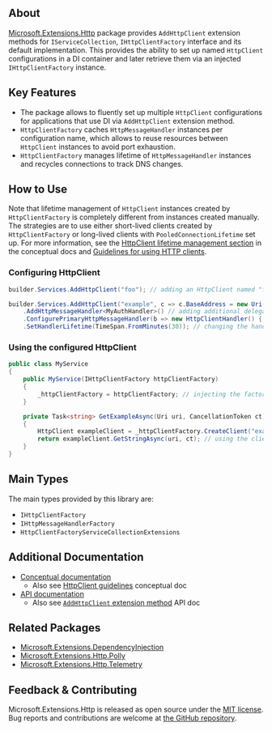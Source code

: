 ## About

<!-- A description of the package and where one can find more documentation -->

[Microsoft.Extensions.Http](https://www.nuget.org/packages/Microsoft.Extensions.Http) package provides `AddHttpClient` extension methods for `IServiceCollection`, `IHttpClientFactory` interface and its default implementation. This provides the ability to set up named `HttpClient` configurations in a DI container and later retrieve them via an injected `IHttpClientFactory` instance.

## Key Features

<!-- The key features of this package -->

* The package allows to fluently set up multiple `HttpClient` configurations for applications that use DI via `AddHttpClient` extension method.
* `HttpClientFactory` caches `HttpMessageHandler` instances per configuration name, which allows to reuse resources between `HttpClient` instances to avoid port exhaustion.
* `HttpClientFactory` manages lifetime of `HttpMessageHandler` instances and recycles connections to track DNS changes.

## How to Use

<!-- A compelling example on how to use this package with code, as well as any specific guidelines for when to use the package -->

Note that lifetime management of `HttpClient` instances created by `HttpClientFactory` is completely different from instances created manually. The strategies are to use either short-lived clients created by `HttpClientFactory` or long-lived clients with `PooledConnectionLifetime` set up. For more information, see the [HttpClient lifetime management section](https://learn.microsoft.com/en-us/dotnet/core/extensions/httpclient-factory#httpclient-lifetime-management) in the conceptual docs and [Guidelines for using HTTP clients](https://learn.microsoft.com/en-us/dotnet/fundamentals/networking/http/httpclient-guidelines).

### Configuring HttpClient

```c#
builder.Services.AddHttpClient("foo"); // adding an HttpClient named "foo" with a default configuration

builder.Services.AddHttpClient("example", c => c.BaseAddress = new Uri("https://www.example.com")) // configuring HttpClient itself
    .AddHttpMessageHandler<MyAuthHandler>() // adding additional delegating handlers to form a message handler chain
    .ConfigurePrimaryHttpMessageHandler(b => new HttpClientHandler() { AllowAutoRedirect = false }) // configuring primary handler
    .SetHandlerLifetime(TimeSpan.FromMinutes(30)); // changing the handler recycling interval
```

### Using the configured HttpClient

```c#
public class MyService
{
    public MyService(IHttpClientFactory httpClientFactory)
    {
        _httpClientFactory = httpClientFactory; // injecting the factory
    }

    private Task<string> GetExampleAsync(Uri uri, CancellationToken ct)
    {
        HttpClient exampleClient = _httpClientFactory.CreateClient("example"); // creating the client for the specified name
        return exampleClient.GetStringAsync(uri, ct); // using the client
    }
}
```

## Main Types

<!-- The main types provided in this library -->

The main types provided by this library are:

* `IHttpClientFactory`
* `IHttpMessageHandlerFactory`
* `HttpClientFactoryServiceCollectionExtensions`

## Additional Documentation

<!-- Links to further documentation. Remove conceptual documentation if not available for the library. -->

* [Conceptual documentation](https://learn.microsoft.com/en-us/dotnet/core/extensions/httpclient-factory)
    * Also see [HttpClient guidelines](https://learn.microsoft.com/en-us/dotnet/fundamentals/networking/http/httpclient-guidelines) conceptual doc
* [API documentation](https://learn.microsoft.com/en-us/dotnet/api/system.net.http?view=dotnet-plat-ext-7.0)
    * Also see [`AddHttpClient` extension method](https://learn.microsoft.com/en-us/dotnet/api/microsoft.extensions.dependencyinjection.httpclientfactoryservicecollectionextensions?view=dotnet-plat-ext-7.0) API doc

## Related Packages

<!-- The related packages associated with this package -->

* [Microsoft.Extensions.DependencyInjection](https://www.nuget.org/packages/Microsoft.Extensions.DependencyInjection/)
* [Microsoft.Extensions.Http.Polly](https://www.nuget.org/packages/Microsoft.Extensions.Http.Polly)
* [Microsoft.Extensions.Http.Telemetry](https://www.nuget.org/packages/Microsoft.Extensions.Http.Telemetry)

## Feedback & Contributing

<!-- How to provide feedback on this package and contribute to it -->

Microsoft.Extensions.Http is released as open source under the [MIT license](https://licenses.nuget.org/MIT). Bug reports and contributions are welcome at [the GitHub repository](https://github.com/dotnet/runtime).
